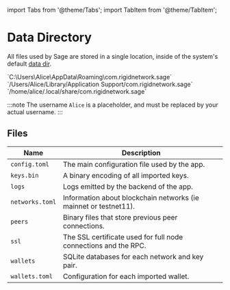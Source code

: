 import Tabs from '@theme/Tabs';
import TabItem from '@theme/TabItem';

# Data Directory

All files used by Sage are stored in a single location, inside of the system's default [data dir](https://docs.rs/dirs/latest/dirs/fn.data_dir.html).

<Tabs groupId="operating-systems">
  <TabItem value="win" label="Windows">`C:\Users\Alice\AppData\Roaming\com.rigidnetwork.sage`</TabItem>
  <TabItem value="mac" label="MacOS">`/Users/Alice/Library/Application Support/com.rigidnetwork.sage`</TabItem>
  <TabItem value="linux" label="Linux">`/home/alice/.local/share/com.rigidnetwork.sage`</TabItem>
</Tabs>

:::note
The username `Alice` is a placeholder, and must be replaced by your actual username.
:::

## Files

| Name            | Description                                                      |
| --------------- | ---------------------------------------------------------------- |
| `config.toml`   | The main configuration file used by the app.                     |
| `keys.bin`      | A binary encoding of all imported keys.                          |
| `logs`          | Logs emitted by the backend of the app.                          |
| `networks.toml` | Information about blockchain networks (ie mainnet or testnet11). |
| `peers`         | Binary files that store previous peer connections.               |
| `ssl`           | The SSL certificate used for full node connections and the RPC.  |
| `wallets`       | SQLite databases for each network and key pair.                  |
| `wallets.toml`  | Configuration for each imported wallet.                          |
